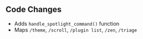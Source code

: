## Code Changes

- Adds `handle_spotlight_command()` function
- Maps `/theme`, `/scroll`, `/plugin list`, `/zen`, `/triage`
